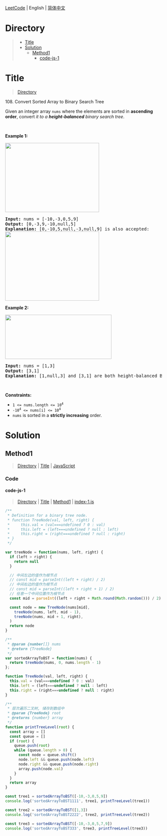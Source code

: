 [LeetCode](../README.md) | English | [简体中文](./README.CN.md)

# Directory

>- [Title](#Title)
>- [Solution](#Solution)
>    - [Method1](#Method1)
>        - [code-js-1](#code-js-1)

# Title

>[Directory](#Directory)

108.&nbsp;Convert Sorted Array to Binary Search Tree

<p>Given an integer array <code>nums</code> where the elements are sorted in <strong>ascending order</strong>, convert <em>it to a </em><span data-keyword="height-balanced"><strong><em>height-balanced</em></strong></span> <em>binary search tree</em>.</p>

<p>&nbsp;</p>
<p><strong class="example">Example 1:</strong></p>
<img alt="" src="https://assets.leetcode.com/uploads/2021/02/18/btree1.jpg" style="width: 302px; height: 222px;" />
<pre>
<strong>Input:</strong> nums = [-10,-3,0,5,9]
<strong>Output:</strong> [0,-3,9,-10,null,5]
<strong>Explanation:</strong> [0,-10,5,null,-3,null,9] is also accepted:
<img alt="" src="https://assets.leetcode.com/uploads/2021/02/18/btree2.jpg" style="width: 302px; height: 222px;" />
</pre>

<p><strong class="example">Example 2:</strong></p>
<img alt="" src="https://assets.leetcode.com/uploads/2021/02/18/btree.jpg" style="width: 342px; height: 142px;" />
<pre>
<strong>Input:</strong> nums = [1,3]
<strong>Output:</strong> [3,1]
<strong>Explanation:</strong> [1,null,3] and [3,1] are both height-balanced BSTs.
</pre>

<p>&nbsp;</p>
<p><strong>Constraints:</strong></p>

<ul>
	<li><code>1 &lt;= nums.length &lt;= 10<sup>4</sup></code></li>
	<li><code>-10<sup>4</sup> &lt;= nums[i] &lt;= 10<sup>4</sup></code></li>
	<li><code>nums</code> is sorted in a <strong>strictly increasing</strong> order.</li>
</ul>


# Solution

## Method1

>[Directory](#Directory) | [Title](#Title) | [JavaScript](#code-js-1)

### Code

#### code-js-1

>[Directory](#Directory) | [Title](#Title) | [Method1](#Method1) | [index-1.js](./index-1.js "index-1.js")

```JavaScript
/**
 * Definition for a binary tree node.
 * function TreeNode(val, left, right) {
 *     this.val = (val===undefined ? 0 : val)
 *     this.left = (left===undefined ? null : left)
 *     this.right = (right===undefined ? null : right)
 * }
 */

var treeNode = function(nums, left, right) {
  if (left > right) {
    return null
  }

  // 中间左边的值作为根节点
  // const mid = parseInt((left + right) / 2)
  // 中间右边的值作为根节点
  // const mid = parseInt((left + right + 1) / 2)
  // 任意一个中间位置作为根节点
  const mid = parseInt((left + right + Math.round(Math.random())) / 2)

  const node = new TreeNode(nums[mid],
    treeNode(nums, left, mid - 1),
    treeNode(nums, mid + 1, right),
  )
  return node
}

/**
 * @param {number[]} nums
 * @return {TreeNode}
 */
var sortedArrayToBST = function(nums) {
  return treeNode(nums, 0, nums.length - 1)
};

function TreeNode(val, left, right) {
  this.val = (val===undefined ? 0 : val)
  this.left = (left===undefined ? null : left)
  this.right = (right===undefined ? null : right)
}

/**
 * 层次遍历二叉树, 储存到数组中
 * @param {TreeNode} root 
 * @returns {number} array
 */
function printTreeLevel(root) {
  const array = []
  const queue = []
  if (root) {
    queue.push(root)
    while (queue.length > 0) {
      const node = queue.shift()
      node.left && queue.push(node.left)
      node.right && queue.push(node.right)
      array.push(node.val)
    }
  }
  return array
}

const tree1 = sortedArrayToBST([-10,-3,0,5,9])
console.log('sortedArrayToBST1111', tree1, printTreeLevel(tree1))

const tree2 = sortedArrayToBST([1,3])
console.log('sortedArrayToBST2222', tree2, printTreeLevel(tree2))

const tree3 = sortedArrayToBST([-10,-3,0,5,7,9])
console.log('sortedArrayToBST333', tree3, printTreeLevel(tree3))

```

